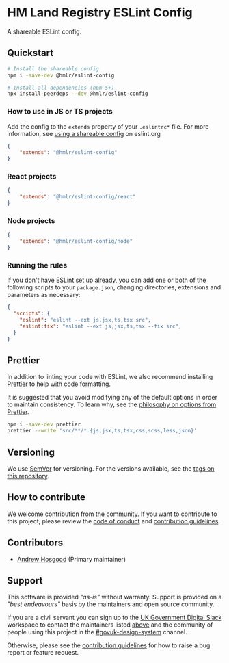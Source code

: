 # HM Land Registry ESLint Config

A shareable ESLint config.

## Quickstart

```sh
# Install the shareable config
npm i -save-dev @hmlr/eslint-config

# Install all dependencies (npm 5+)
npx install-peerdeps --dev @hmlr/eslint-config
```

### How to use in JS or TS projects

Add the config to the `extends` property of your `.eslintrc*` file. For more information, see [using a shareable config](https://eslint.org/docs/developer-guide/shareable-configs#using-a-shareable-config) on eslint.org

```json
{
    "extends": "@hmlr/eslint-config"
}
```

### React projects

```json
{
    "extends": "@hmlr/eslint-config/react"
}
```
### Node projects

```json
{
    "extends": "@hmlr/eslint-config/node"
}
```

### Running the rules

If you don't have ESLint set up already, you can add one or both of the following scripts to your `package.json`, changing directories, extensions and parameters as necessary:

```json
{
  "scripts": {
    "eslint": "eslint --ext js,jsx,ts,tsx src",
    "eslint:fix": "eslint --ext js,jsx,ts,tsx --fix src",
  }
}
```

## Prettier

In addition to linting your code with ESLint, we also recommend installing [Prettier](https://prettier.io/) to help with code formatting.

It is suggested that you avoid modifying any of the default options in order to maintain consistency. To learn why, see the [philosophy on options from Prettier](https://prettier.io/docs/en/option-philosophy.html).

```sh
npm i -save-dev prettier
prettier --write 'src/**/*.{js,jsx,ts,tsx,css,scss,less,json}'
```

## Versioning

We use [SemVer](http://semver.org/) for versioning. For the versions available, see the [tags on this repository](https://www.npmjs.com/package/@hmlr/eslint-config?activeTab=versions).

## How to contribute

We welcome contribution from the community. If you want to contribute to this project, please review the [code of conduct](CODE_OF_CONDUCT.md) and [contribution guidelines](CONTRIBUTING.md).

## Contributors

- [Andrew Hosgood](https://github.com/ahosgood) (Primary maintainer)

## Support

This software is provided _"as-is"_ without warranty. Support is provided on a _"best endeavours"_ basis by the maintainers and open source community.

If you are a civil servant you can sign up to the [UK Government Digital Slack](https://ukgovernmentdigital.slack.com/signup) workspace to contact the maintainers listed [above](#contributors) and the community of people using this project in the [#govuk-design-system](https://ukgovernmentdigital.slack.com/archives/C6DMEH5R6) channel.

Otherwise, please see the [contribution guidelines](CONTRIBUTING.md) for how to raise a bug report or feature request.

